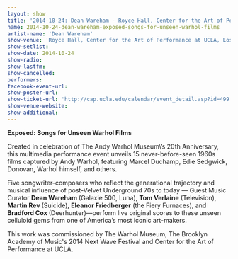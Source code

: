 ```yaml
---
layout: show
title: '2014-10-24: Dean Wareham - Royce Hall, Center for the Art of Performance at UCLA, Los Angeles, CA, USA'
name: 2014-10-24-dean-wareham-exposed-songs-for-unseen-warhol-films
artist-name: 'Dean Wareham'
show-venue: 'Royce Hall, Center for the Art of Performance at UCLA, Los Angeles, CA, USA'
show-setlist: 
show-date: 2014-10-24
show-radio: 
show-lastfm: 
show-cancelled: 
performers: 
facebook-event-url: 
show-poster-url: 
show-ticket-url: 'http://cap.ucla.edu/calendar/event_detail.asp?id=499'
show-venue-website: 
show-additional: 
---
```

<p><strong>Exposed: Songs for Unseen Warhol Films</strong></p><p>Created in celebration of The Andy Warhol Museum\’s 20th Anniversary, this multimedia performance event unveils 15 never-before-seen 1960s films captured by Andy Warhol, featuring Marcel Duchamp, Edie Sedgwick, Donovan, Warhol himself, and others.<p><p>Five songwriter-composers who reflect the generational trajectory and musical influence of post-Velvet Underground 70s to today — Guest Music Curator <b>Dean Wareham </b>(Galaxie 500, Luna), <b>Tom Verlaine</b> (Television), <b>Martin Rev </b>(Suicide), <b>Eleanor Friedberger</b> (the Fiery Furnaces), and <b>Bradford Cox </b>(Deerhunter)—perform live original scores to these unseen celluloid gems from one of America’s most iconic art-makers. <p>This work was commissioned by The Warhol Museum, The Brooklyn Academy of Music's 2014 Next Wave Festival and Center for the Art of Performance at UCLA. </p>